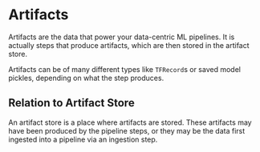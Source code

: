 # Artifacts

Artifacts are the data that power your data-centric ML pipelines. It is actually steps that produce artifacts, which are then stored in the artifact store.

Artifacts can be of many different types like `TFRecord`s or saved model pickles, depending on what the step produces.

## **Relation to Artifact Store**

An artifact store is a place where artifacts are stored. These artifacts may have been produced by the pipeline steps, or they may be the data first ingested into a pipeline via an ingestion step.

